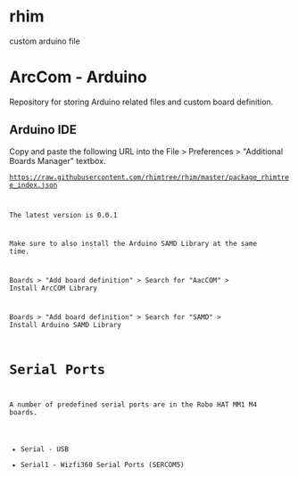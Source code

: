 # rhim
custom arduino file

# ArcCom - Arduino  
Repository for storing Arduino related files and custom board definition.  

## Arduino IDE
Copy and paste the following URL into the File > Preferences > "Additional Boards Manager" textbox.  
<code>
https://raw.githubusercontent.com/rhimtree/rhim/master/package_rhimtree_index.json

The latest version is 0.0.1

Make sure to also install the Arduino SAMD Library at the same time.

Boards > "Add board definition" > Search for "AacCOM" > Install ArcCOM Library

Boards > "Add board definition" > Search for "SAMD" > Install Arduino SAMD Library

# Serial Ports

A number of predefined serial ports are in the Robo HAT MM1 M4 boards.
- Serial - USB
- Serial1 - Wizfi360 Serial Ports (SERCOM5)

